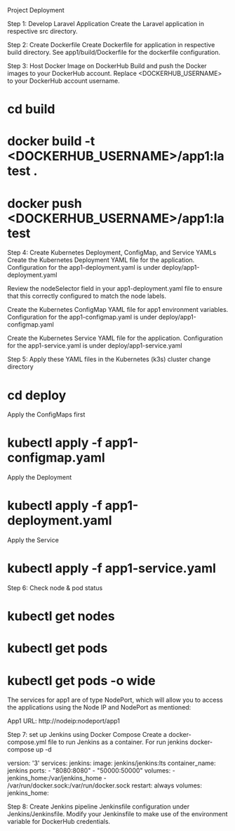 Project Deployment

Step 1: Develop Laravel Application
Create the Laravel application in respective src directory.

Step 2: Create Dockerfile
Create Dockerfile for application in respective build directory.
See app1/build/Dockerfile for the dockerfile configuration.

Step 3: Host Docker Image on DockerHub
Build and push the Docker images to your DockerHub account.
Replace <DOCKERHUB_USERNAME> to your DockerHub account username.

# cd build
# docker build -t <DOCKERHUB_USERNAME>/app1:latest .
# docker push <DOCKERHUB_USERNAME>/app1:latest

Step 4: Create Kubernetes Deployment, ConfigMap, and Service YAMLs
Create the Kubernetes Deployment YAML file for the application.
Configuration for the app1-deployment.yaml is under deploy/app1-deployment.yaml

Review the nodeSelector field in your app1-deployment.yaml file to ensure that this correctly configured to match the node labels.

Create the Kubernetes ConfigMap YAML file for app1 environment variables.
Configuration for the app1-configmap.yaml is under deploy/app1-configmap.yaml

Create the Kubernetes Service YAML file for the application.
Configuration for the app1-service.yaml is under deploy/app1-service.yaml

Step 5: Apply these YAML files in the Kubernetes (k3s) cluster
change directory
# cd deploy
Apply the ConfigMaps first
# kubectl apply -f app1-configmap.yaml
Apply the Deployment
# kubectl apply -f app1-deployment.yaml
Apply the Service
# kubectl apply -f app1-service.yaml

Step 6: Check node & pod status
# kubectl get nodes
# kubectl get pods
# kubectl get pods -o wide

The services for app1 are of type NodePort, which will allow you to access the applications using the Node IP and NodePort as mentioned:

App1 URL: http://nodeip:nodeport/app1


Step 7: set up Jenkins using Docker Compose
Create a docker-compose.yml file to run Jenkins as a container.
For run jenkins docker-compose up -d

version: '3'
services:
  jenkins:
    image: jenkins/jenkins:lts
    container_name: jenkins
    ports:
      - "8080:8080"
      - "50000:50000"
    volumes:
      - jenkins_home:/var/jenkins_home
      - /var/run/docker.sock:/var/run/docker.sock
    restart: always
volumes:
  jenkins_home:


Step 8:  Create Jenkins pipeline
Jenkinsfile configuration under Jenkins/Jenkinsfile.
Modify your Jenkinsfile to make use of the environment variable for DockerHub credentials.
